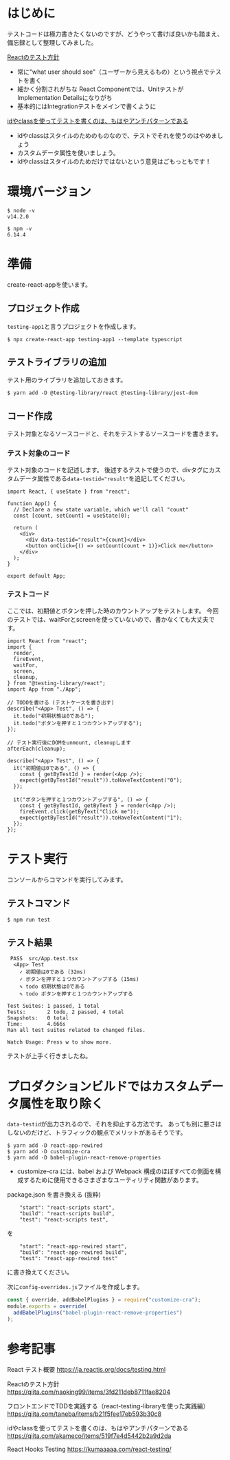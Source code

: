 # はじめに

テストコードは極力書きたくないのですが、どうやって書けば良いかも踏まえ、備忘録として整理してみました。

[Reactのテスト方針](https://qiita.com/naoking99/items/3fd211deb8711fae8204)

- 常に"what user should see"（ユーザーから見えるもの）という視点でテストを書く
- 細かく分割されがちな React Componentでは、Unitテストが Implementation Detailsになりがち
- 基本的にはIntegrationテストをメインで書くように

[idやclassを使ってテストを書くのは、もはやアンチパターンである](https://qiita.com/akameco/items/519f7e4d5442b2a9d2da)

- idやclassはスタイルのためのものなので、テストでそれを使うのはやめましょう
- カスタムデータ属性を使いましょう。
- idやclassはスタイルのためだけではないという意見はごもっともです！

# 環境バージョン

```console
$ node -v
v14.2.0
```

```console
$ npm -v
6.14.4
```

# 準備

create-react-appを使います。

## プロジェクト作成

`testing-app1`と言うプロジェクトを作成します。

```console
$ npx create-react-app testing-app1 --template typescript
```

## テストライブラリの追加

テスト用のライブラリを追加しておきます。

```console
$ yarn add -D @testing-library/react @testing-library/jest-dom
```

## コード作成

テスト対象となるソースコードと、それをテストするソースコードを書きます。

### テスト対象のコード

テスト対象のコードを記述します。
後述するテストで使うので、divタグにカスタムデータ属性である```data-testid="result"```を追記してください。

```typescript:App.tsx
import React, { useState } from "react";

function App() {
  // Declare a new state variable, which we'll call "count"
  const [count, setCount] = useState(0);

  return (
    <div>
      <div data-testid="result">{count}</div>
      <button onClick={() => setCount(count + 1)}>Click me</button>
    </div>
  );
}

export default App;
```

### テストコード

ここでは、初期値とボタンを押した時のカウントアップをテストします。
今回のテストでは、waitForとscreenを使っていないので、書かなくても大丈夫です。

```typescript:App.test.tsx
import React from "react";
import {
  render,
  fireEvent,
  waitFor,
  screen,
  cleanup,
} from "@testing-library/react";
import App from "./App";

// TODOを書ける (テストケースを書き出す)
describe("<App> Test", () => {
  it.todo("初期状態は0である");
  it.todo("ボタンを押すと１つカウントアップする");
});

// テスト実行後にDOMをunmount, cleanupします
afterEach(cleanup);

describe("<App> Test", () => {
  it("初期値は0である", () => {
    const { getByTestId } = render(<App />);
    expect(getByTestId("result")).toHaveTextContent("0");
  });

  it("ボタンを押すと１つカウントアップする", () => {
    const { getByTestId, getByText } = render(<App />);
    fireEvent.click(getByText("Click me"));
    expect(getByTestId("result")).toHaveTextContent("1");
  });
});
```

# テスト実行

コンソールからコマンドを実行してみます。

## テストコマンド

```console
$ npm run test
```

## テスト結果

```console
 PASS  src/App.test.tsx
  <App> Test
    ✓ 初期値は0である (32ms)
    ✓ ボタンを押すと１つカウントアップする (15ms)
    ✎ todo 初期状態は0である
    ✎ todo ボタンを押すと１つカウントアップする

Test Suites: 1 passed, 1 total
Tests:       2 todo, 2 passed, 4 total
Snapshots:   0 total
Time:        4.666s
Ran all test suites related to changed files.

Watch Usage: Press w to show more.
```

テストが上手く行きましたね。


# プロダクションビルドではカスタムデータ属性を取り除く

`data-testid`が出力されるので、それを抑止する方法です。
あっても別に悪さはしないのだけど、トラフィックの観点でメリットがあるそうです。

```console
$ yarn add -D react-app-rewired
$ yarn add -D customize-cra
$ yarn add -D babel-plugin-react-remove-properties
```

- customize-cra には、babel および Webpack 構成のほぼすべての側面を構成するために使用できるさまざまなユーティリティ関数があります。

package.json を書き換える (抜粋)

```
    "start": "react-scripts start",
    "build": "react-scripts build",
    "test": "react-scripts test",
```

を

```
    "start": "react-app-rewired start",
    "build": "react-app-rewired build",
    "test": "react-app-rewired test"
```

に書き換えてください。

次に```config-overrides.js```ファイルを作成します。

```javascript:config-overrides.js
const { override, addBabelPlugins } = require("customize-cra");
module.exports = override(
  addBabelPlugins("babel-plugin-react-remove-properties")
);
```

# 参考記事

React テスト概要
https://ja.reactjs.org/docs/testing.html

Reactのテスト方針
https://qiita.com/naoking99/items/3fd211deb8711fae8204

フロントエンドでTDDを実践する（react-testing-libraryを使った実践編）
https://qiita.com/taneba/items/b21f5fee17eb593b30c8

idやclassを使ってテストを書くのは、もはやアンチパターンである
https://qiita.com/akameco/items/519f7e4d5442b2a9d2da

React Hooks Testing
https://kumaaaaa.com/react-testing/
